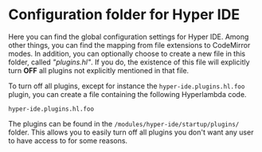 # Configuration folder for Hyper IDE

Here you can find the global configuration settings for Hyper IDE. Among other
things, you can find the mapping from file extensions to CodeMirror modes.
In addition, you can optionally choose to create a new file in this folder,
called _"plugins.hl"_. If you do, the existence of this file will explicitly 
turn **OFF** all plugins not explicitly mentioned in that file.

To turn off all plugins, except for instance the `hyper-ide.plugins.hl.foo` plugin,
you can create a file containing the following Hyperlambda code.

```
hyper-ide.plugins.hl.foo
```

The plugins can be found in the `/modules/hyper-ide/startup/plugins/` folder.
This allows you to easily turn off all plugins you don't want any user to have access
to for some reasons.
